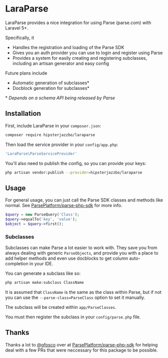 # LaraParse

LaraParse provides a nice integration for using Parse (parse.com) with Laravel 5+.

Specifically, it

- Handles the registration and loading of the Parse SDK
- Gives you an auth provider you can use to login and register using Parse
- Provides a system for easily creating and registering subclasses, including an artisan generator and easy config

Future plans include

- Automatic generation of subclasses*
- Docblock generation for subclasses*

\* *Depends on a schema API being released by Parse*

## Installation

First, include LaraParse in your `composer.json`:

```bash
composer require hipsterjazzbo/laraparse
```

Then load the service provider in your `config/app.php`:

```php
'LaraParse\ParseServiceProvider'
```

You'll also need to publish the config, so you can provide your keys:

```bash
php artisan vendor:publish --provider=hipsterjazzbo/laraparse
```

## Usage

For general usage, you can just call the Parse SDK classes and methods like normal. See [ParsePlatform/parse-php-sdk](https://github.com/ParsePlatform/parse-php-sdk/pull/80/files) for more info.

```php
$query = new ParseQuery('Class');
$query->equalTo('key', 'value');
$object = $query->first();
```

### Subclasses

Subclasses can make Parse a lot easier to work with. They save you from always dealing with generic `ParseObjects`, and provide you with a place to add helper methods and even use docblocks to get column auto-completion in your IDE.

You can generate a subclass like so:

```bash
php artisan make:subclass ClassName
```

It is assumed that `ClassName` is the same as the class within Parse, but if not you can use the `--parse-class=ParseClass` option to set it manually.

The subclass will be created within `app/ParseClasses`.

You must then register the subclass in your `config/parse.php` file.

## Thanks

Thanks a lot to [@gfosco](https://github.com/gfosco) over at [ParsePlatform/parse-php-sdk](https://github.com/ParsePlatform/parse-php-sdk/pull/80/files) for helping deal with a few PRs that were neccessary for this package to be possible.